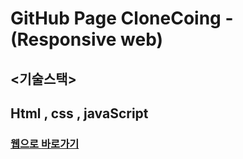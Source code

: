 # GitHub Page CloneCoing - (Responsive web)



## <기술스택>
## Html , css , javaScript



### [웹으로 바로가기](https://wondonghwi.github.io/GitHub_CloneCoding_CSS/.)
